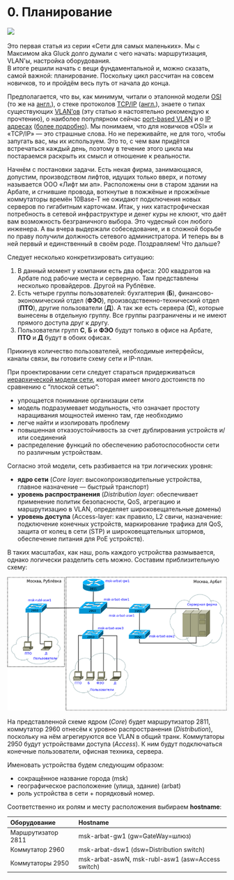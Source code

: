 # 0. Планирование

![](../.gitbook/assets/image-43.png)

Это первая статья из серии «Сети для самых маленьких». Мы с Максимом aka Gluck долго думали с чего начать: маршрутизация, VLAN'ы, настройка оборудования.  
В итоге решили начать с вещи фундаментальной и, можно сказать, самой важной: планирование. Поскольку цикл рассчитан на совсем новичков, то и пройдём весь путь от начала до конца.

Предполагается, что вы, как минимум, читали о эталонной модели [OSI](http://ru.wikipedia.org/wiki/Сетевая_модель_OSI) \(то же на [англ.](http://en.wikipedia.org/wiki/OSI_model)\), о стеке протоколов [TCP/IP](http://ru.wikipedia.org/wiki/TCP/IP) \([англ.](http://en.wikipedia.org/wiki/TCP/IP_model)\), знаете о типах существующих [VLAN’ов](http://xgu.ru/wiki/VLAN) \(эту статью я настоятельно рекомендую к прочтению\), о наиболее популярном сейчас [port-based VLAN](http://en.wikipedia.org/wiki/IEEE_802.1Q) и о [IP адресах](http://xgu.ru/wiki/IP-адрес) \([более подробно](http://en.wikipedia.org/wiki/IP_address)\). Мы понимаем, что для новичков «OSI» и «TCP/IP» — это страшные слова. Но не переживайте, не для того, чтобы запугать вас, мы их используем. Это то, с чем вам придётся встречаться каждый день, поэтому в течение этого цикла мы постараемся раскрыть их смысл и отношение к реальности.

Начнём с постановки задачи. Есть некая фирма, занимающаяся, допустим, производством лифтов, идущих только вверх, и потому называется ООО «Лифт ми ап». Расположены они в старом здании на Арбате, и сгнившие провода, воткнутые в пожжёные и прожжёные коммутаторы времён 10Base-T не ожидают подключения новых серверов по гигабитным карточкам. Итак, у них катастрофическая потребность в сетевой инфраструктуре и денег куры не клюют, что даёт вам возможность безграничного выбора. Это чудесный сон любого инженера. А вы вчера выдержали собеседование, и в сложной борьбе по праву получили должность сетевого администратора. И теперь вы в ней первый и единственный в своём роде. Поздравляем! Что дальше?

Следует несколько конкретизировать ситуацию:

1. В данный момент у компании есть два офиса: 200 квадратов на Арбате под рабочие места и серверную. Там представлены несколько провайдеров. Другой на Рублёвке.
2. Есть четыре группы пользователей: бухгалтерия \(**Б**\), финансово-экономический отдел \(**ФЭО**\), производственно-технический отдел \(**ПТО**\), другие пользователи \(**Д**\). А так же есть сервера \(**С**\), которые вынесены в отдельную группу. Все группы разграничены и не имеют прямого доступа друг к другу.
3. Пользователи групп **С**, **Б** и **ФЭО** будут только в офисе на Арбате, **ПТО** и **Д** будут в обоих офисах.

Прикинув количество пользователей, необходимые интерфейсы, каналы связи, вы готовите схему сети и IP-план.

При проектировании сети следует стараться придерживаться [иерархической модели сети](http://en.wikipedia.org/wiki/Hierarchical_internetworking_model), которая имеет много достоинств по сравнению с “плоской сетью”:

* упрощается понимание организации сети
* модель подразумевает модульность, что означает простоту наращивания мощностей именно там, где необходимо
* легче найти и изолировать проблему
* повышенная отказоустойчивость за счет дублирования устройств и/или соединений
* распределение функций по обеспечению работоспособности сети по различным устройствам.

Согласно этой модели, сеть разбивается на три логических уровня:

* **ядро сети** \(_Core layer_: высокопроизводительные устройства, главное назначение — быстрый транспорт\)
* **уровень распространения** \(_Distribution layer_: обеспечивает применение политик безопасности, QoS, агрегацию и маршрутизацию в VLAN, определяет широковещательные домены\)
* **уровень доступа** \(Access-layer: как правило, L2 свичи, назначение: подключение конечных устройств, маркирование трафика для QoS, защита от колец в сети \(STP\) и широковещательных штормов, обеспечение питания для PoE устройств\).

В таких масштабах, как наш, роль каждого устройства размывается, однако логически разделить сеть можно. Составим приблизительную схему:

![&#x421;&#x445;&#x435;&#x43C;&#x430; &#x441;&#x435;&#x442;&#x438;](https://github.com/dan4i4ek/mdsm/blob/master/src/0_7c096_e09ecad8_XL.jpg)

На представленной схеме ядром \(_Core_\) будет маршрутизатор 2811, коммутатор 2960 отнесём к уровню распространения \(_Distribution_\), поскольку на нём агрегируются все VLAN в общий транк. Коммутаторы 2950 будут устройствами доступа \(_Access_\). К ним будут подключаться конечные пользователи, офисная техника, сервера.

Именовать устройства будем следующим образом:

* сокращённое название города \(msk\)
* географическое расположение \(улица, здание\) \(arbat\)
* роль устройства в сети + порядковый номер.

Соответственно их ролям и месту расположения выбираем **hostname**:

| Оборудование | Hostname |
| :--- | :--- |
| Маршрутизатор 2811 | msk-arbat-gw1 \(gw=GateWay=шлюз\) |
| Коммутатор 2960 | msk-arbat-dsw1 \(dsw=Distribution switch\) |
| Коммутаторы 2950 | msk-arbat-aswN, msk-rubl-asw1 \(asw=Access switch\) |


